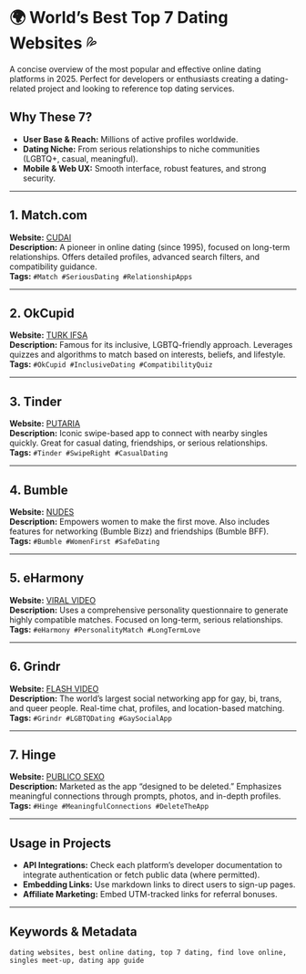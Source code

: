 # 🌍 World’s Best Top 7 Dating Websites 💦

A concise overview of the most popular and effective online dating platforms in 2025. Perfect for developers or enthusiasts creating a dating-related project and looking to reference top dating services.

## Why These 7?  
- **User Base & Reach:** Millions of active profiles worldwide.  
- **Dating Niche:** From serious relationships to niche communities (LGBTQ+, casual, meaningful).  
- **Mobile & Web UX:** Smooth interface, robust features, and strong security.  

---

## 1. Match.com  
**Website:** [CUDAI](https://cudai.netlify.app/)  
**Description:** A pioneer in online dating (since 1995), focused on long-term relationships. Offers detailed profiles, advanced search filters, and compatibility guidance.  
**Tags:** `#Match #SeriousDating #RelationshipApps`

---

## 2. OkCupid  
**Website:** [TURK IFSA](https://turkifsa.netlify.app/)  
**Description:** Famous for its inclusive, LGBTQ-friendly approach. Leverages quizzes and algorithms to match based on interests, beliefs, and lifestyle.  
**Tags:** `#OkCupid #InclusiveDating #CompatibilityQuiz`

---

## 3. Tinder  
**Website:** [PUTARIA](https://putaria.netlify.app/)  
**Description:** Iconic swipe-based app to connect with nearby singles quickly. Great for casual dating, friendships, or serious relationships.  
**Tags:** `#Tinder #SwipeRight #CasualDating`

---

## 4. Bumble  
**Website:** [NUDES](https://usanudes.netlify.app/)  
**Description:** Empowers women to make the first move. Also includes features for networking (Bumble Bizz) and friendships (Bumble BFF).  
**Tags:** `#Bumble #WomenFirst #SafeDating`

---

## 5. eHarmony  
**Website:** [VIRAL VIDEO](https://viral18.netlify.app/)  
**Description:** Uses a comprehensive personality questionnaire to generate highly compatible matches. Focused on long-term, serious relationships.  
**Tags:** `#eHarmony #PersonalityMatch #LongTermLove`

---

## 6. Grindr  
**Website:** [FLASH VIDEO](https://flashvideo.netlify.app/)  
**Description:** The world’s largest social networking app for gay, bi, trans, and queer people. Real-time chat, profiles, and location-based matching.  
**Tags:** `#Grindr #LGBTQDating #GaySocialApp`

---

## 7. Hinge  
**Website:** [PUBLICO SEXO](https://public18.netlify.app/)  
**Description:** Marketed as the app “designed to be deleted.” Emphasizes meaningful connections through prompts, photos, and in-depth profiles.  
**Tags:** `#Hinge #MeaningfulConnections #DeleteTheApp`

---

## Usage in Projects  
- **API Integrations:** Check each platform’s developer documentation to integrate authentication or fetch public data (where permitted).  
- **Embedding Links:** Use markdown links to direct users to sign-up pages.  
- **Affiliate Marketing:** Embed UTM-tracked links for referral bonuses.  

---

## Keywords & Metadata  
`dating websites, best online dating, top 7 dating, find love online, singles meet-up, dating app guide`
